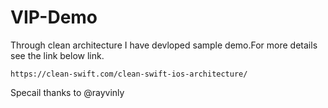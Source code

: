 # VIP-Demo
Through clean architecture I have devloped sample demo.For more details see the link below link.
    
    https://clean-swift.com/clean-swift-ios-architecture/

Specail thanks to @rayvinly
